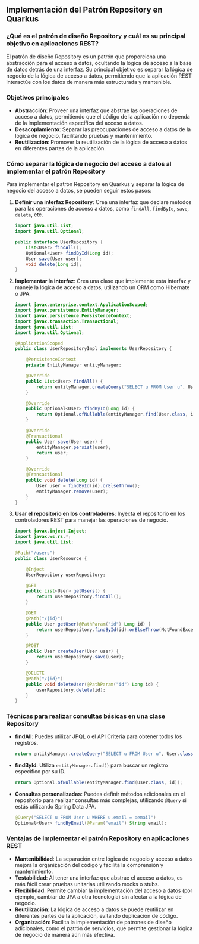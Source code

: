 ## Implementación del Patrón Repository en Quarkus

### ¿Qué es el patrón de diseño Repository y cuál es su principal objetivo en aplicaciones REST?

El patrón de diseño Repository es un patrón que proporciona una abstracción para el acceso a datos, ocultando la lógica de acceso a la base de datos detrás de una interfaz. Su principal objetivo es separar la lógica de negocio de la lógica de acceso a datos, permitiendo que la aplicación REST interactúe con los datos de manera más estructurada y mantenible.

### Objetivos principales

- **Abstracción**: Proveer una interfaz que abstrae las operaciones de acceso a datos, permitiendo que el código de la aplicación no dependa de la implementación específica del acceso a datos.
- **Desacoplamiento**: Separar las preocupaciones de acceso a datos de la lógica de negocio, facilitando pruebas y mantenimiento.
- **Reutilización**: Promover la reutilización de la lógica de acceso a datos en diferentes partes de la aplicación.

### Cómo separar la lógica de negocio del acceso a datos al implementar el patrón Repository

Para implementar el patrón Repository en Quarkus y separar la lógica de negocio del acceso a datos, se pueden seguir estos pasos:

1. **Definir una interfaz Repository**: Crea una interfaz que declare métodos para las operaciones de acceso a datos, como `findAll`, `findById`, `save`, `delete`, etc.

    ```java
    import java.util.List;
    import java.util.Optional;

    public interface UserRepository {
        List<User> findAll();
        Optional<User> findById(Long id);
        User save(User user);
        void delete(Long id);
    }
    ```

2. **Implementar la interfaz**: Crea una clase que implemente esta interfaz y maneje la lógica de acceso a datos, utilizando un ORM como Hibernate o JPA.

    ```java
    import javax.enterprise.context.ApplicationScoped;
    import javax.persistence.EntityManager;
    import javax.persistence.PersistenceContext;
    import javax.transaction.Transactional;
    import java.util.List;
    import java.util.Optional;

    @ApplicationScoped
    public class UserRepositoryImpl implements UserRepository {

        @PersistenceContext
        private EntityManager entityManager;

        @Override
        public List<User> findAll() {
            return entityManager.createQuery("SELECT u FROM User u", User.class).getResultList();
        }

        @Override
        public Optional<User> findById(Long id) {
            return Optional.ofNullable(entityManager.find(User.class, id));
        }

        @Override
        @Transactional
        public User save(User user) {
            entityManager.persist(user);
            return user;
        }

        @Override
        @Transactional
        public void delete(Long id) {
            User user = findById(id).orElseThrow();
            entityManager.remove(user);
        }
    }
    ```

3. **Usar el repositorio en los controladores**: Inyecta el repositorio en los controladores REST para manejar las operaciones de negocio.

    ```java
    import javax.inject.Inject;
    import javax.ws.rs.*;
    import java.util.List;

    @Path("/users")
    public class UserResource {

        @Inject
        UserRepository userRepository;

        @GET
        public List<User> getUsers() {
            return userRepository.findAll();
        }

        @GET
        @Path("/{id}")
        public User getUser(@PathParam("id") Long id) {
            return userRepository.findById(id).orElseThrow(NotFoundException::new);
        }

        @POST
        public User createUser(User user) {
            return userRepository.save(user);
        }

        @DELETE
        @Path("/{id}")
        public void deleteUser(@PathParam("id") Long id) {
            userRepository.delete(id);
        }
    }
    ```

### Técnicas para realizar consultas básicas en una clase Repository

- **findAll**: Puedes utilizar JPQL o el API Criteria para obtener todos los registros.

    ```java
    return entityManager.createQuery("SELECT u FROM User u", User.class).getResultList();
    ```

- **findById**: Utiliza `entityManager.find()` para buscar un registro específico por su ID.

    ```java
    return Optional.ofNullable(entityManager.find(User.class, id));
    ```

- **Consultas personalizadas**: Puedes definir métodos adicionales en el repositorio para realizar consultas más complejas, utilizando `@Query` si estás utilizando Spring Data JPA.

    ```java
    @Query("SELECT u FROM User u WHERE u.email = :email")
    Optional<User> findByEmail(@Param("email") String email);
    ```

### Ventajas de implementar el patrón Repository en aplicaciones REST

- **Mantenibilidad**: La separación entre lógica de negocio y acceso a datos mejora la organización del código y facilita la comprensión y mantenimiento.
- **Testabilidad**: Al tener una interfaz que abstrae el acceso a datos, es más fácil crear pruebas unitarias utilizando mocks o stubs.
- **Flexibilidad**: Permite cambiar la implementación del acceso a datos (por ejemplo, cambiar de JPA a otra tecnología) sin afectar a la lógica de negocio.
- **Reutilización**: La lógica de acceso a datos se puede reutilizar en diferentes partes de la aplicación, evitando duplicación de código.
- **Organización**: Facilita la implementación de patrones de diseño adicionales, como el patrón de servicios, que permite gestionar la lógica de negocio de manera aún más efectiva.
